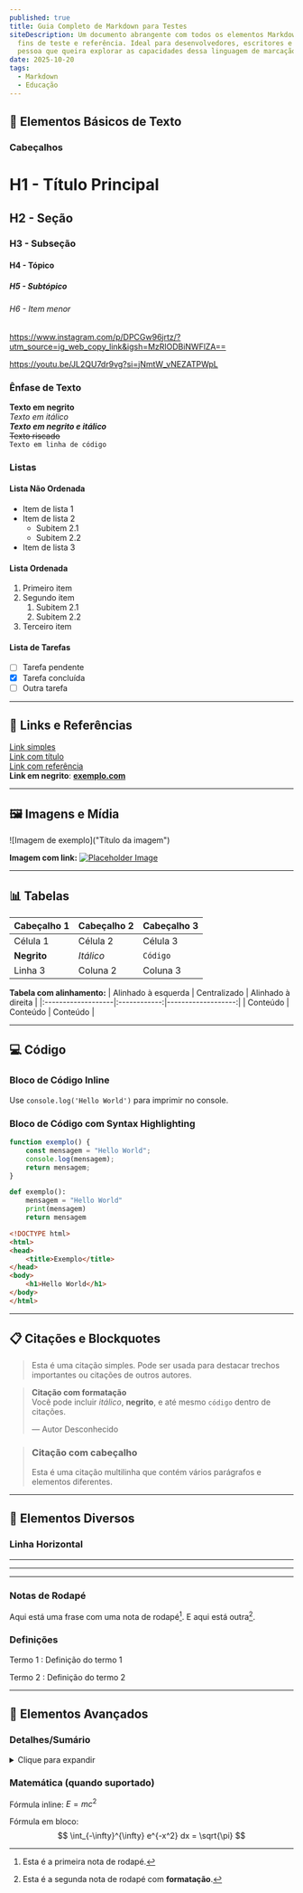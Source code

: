 ```yaml
---
published: true
title: Guia Completo de Markdown para Testes
siteDescription: Um documento abrangente com todos os elementos Markdown para
  fins de teste e referência. Ideal para desenvolvedores, escritores e qualquer
  pessoa que queira explorar as capacidades dessa linguagem de marcação simples
date: 2025-10-20
tags:
  - Markdown
  - Educação
---
```

## 📝 Elementos Básicos de Texto

### Cabeçalhos
# H1 - Título Principal
## H2 - Seção
### H3 - Subseção
#### H4 - Tópico
##### H5 - Subtópico
###### H6 - Item menor

https://www.instagram.com/p/DPCGw96jrtz/?utm_source=ig_web_copy_link&igsh=MzRlODBiNWFlZA==

https://youtu.be/JL2QU7dr9vg?si=jNmtW_vNEZATPWpL

### Ênfase de Texto
**Texto em negrito**  
*Texto em itálico*  
***Texto em negrito e itálico***  
~~Texto riscado~~  
`Texto em linha de código`

### Listas
#### Lista Não Ordenada
- Item de lista 1
- Item de lista 2
  - Subitem 2.1
  - Subitem 2.2
- Item de lista 3

#### Lista Ordenada
1. Primeiro item
2. Segundo item
   1. Subitem 2.1
   2. Subitem 2.2
3. Terceiro item

#### Lista de Tarefas
- [ ] Tarefa pendente
- [x] Tarefa concluída
- [ ] Outra tarefa

---

## 🔗 Links e Referências

[Link simples](https://www.exemplo.com)  
[Link com título](https://www.exemplo.com "Título do Link")  
[Link com referência][1]  
**Link em negrito**: [**exemplo.com**](https://www.exemplo.com)

[1]: https://www.exemplo.com

---

## 🖼️ Imagens e Mídia

![Imagem de exemplo]("Título da imagem")

**Imagem com link:**
[![Placeholder Image]()](https://www.exemplo.com)

---

## 📊 Tabelas

| Cabeçalho 1 | Cabeçalho 2 | Cabeçalho 3 |
|-------------|-------------|-------------|
| Célula 1    | Célula 2    | Célula 3    |
| **Negrito** | *Itálico*   | `Código`    |
| Linha 3     | Coluna 2    | Coluna 3    |

**Tabela com alinhamento:**
| Alinhado à esquerda | Centralizado | Alinhado à direita |
|:-------------------|:------------:|-------------------:|
| Conteúdo           | Conteúdo     | Conteúdo           |

---

## 💻 Código

### Bloco de Código Inline
Use `console.log('Hello World')` para imprimir no console.

### Bloco de Código com Syntax Highlighting
```javascript
function exemplo() {
    const mensagem = "Hello World";
    console.log(mensagem);
    return mensagem;
}
```

```python
def exemplo():
    mensagem = "Hello World"
    print(mensagem)
    return mensagem
```

```html
<!DOCTYPE html>
<html>
<head>
    <title>Exemplo</title>
</head>
<body>
    <h1>Hello World</h1>
</body>
</html>
```

---

## 📋 Citações e Blockquotes

> Esta é uma citação simples. Pode ser usada para destacar trechos importantes ou citações de outros autores.

> **Citação com formatação**  
> Você pode incluir *itálico*, **negrito**, e até mesmo `código` dentro de citações.
>
> — Autor Desconhecido

> ### Citação com cabeçalho
> Esta é uma citação multilinha que contém vários parágrafos e elementos diferentes.

---

## 📐 Elementos Diversos

### Linha Horizontal
---
***
___

### Notas de Rodapé
Aqui está uma frase com uma nota de rodapé[^1]. E aqui está outra[^2].

[^1]: Esta é a primeira nota de rodapé.
[^2]: Esta é a segunda nota de rodapé com **formatação**.

### Definições
Termo 1
: Definição do termo 1

Termo 2
: Definição do termo 2

---

## 🎨 Elementos Avançados

### Detalhes/Sumário
<details>
<summary>Clique para expandir</summary>

Conteúdo oculto que aparece quando expandido. Pode conter:

- Listas
- **Texto formatado**
- `Código`

```javascript
console.log("Exemplo expandido");
```
</details>

### Matemática (quando suportado)
Fórmula inline: $E = mc^2$

Fórmula em bloco:
$$
\int_{-\infty}^{\infty} e^{-x^2} dx = \sqrt{\pi}
$$
